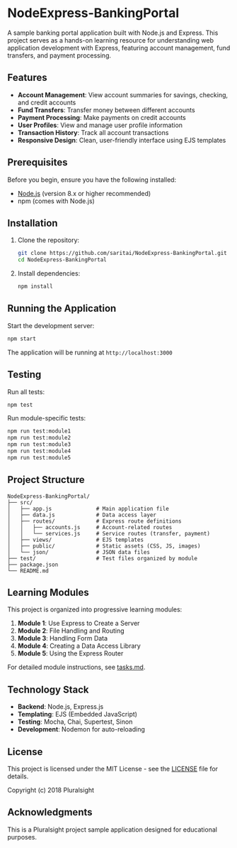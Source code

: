 # NodeExpress-BankingPortal

A sample banking portal application built with Node.js and Express. This project serves as a hands-on learning resource for understanding web application development with Express, featuring account management, fund transfers, and payment processing.

## Features

- **Account Management**: View account summaries for savings, checking, and credit accounts
- **Fund Transfers**: Transfer money between different accounts
- **Payment Processing**: Make payments on credit accounts
- **User Profiles**: View and manage user profile information
- **Transaction History**: Track all account transactions
- **Responsive Design**: Clean, user-friendly interface using EJS templates

## Prerequisites

Before you begin, ensure you have the following installed:
- [Node.js](https://nodejs.org/) (version 8.x or higher recommended)
- npm (comes with Node.js)

## Installation

1. Clone the repository:
   ```bash
   git clone https://github.com/saritai/NodeExpress-BankingPortal.git
   cd NodeExpress-BankingPortal
   ```

2. Install dependencies:
   ```bash
   npm install
   ```

## Running the Application

Start the development server:

```bash
npm start
```

The application will be running at `http://localhost:3000`

## Testing

Run all tests:
```bash
npm test
```

Run module-specific tests:
```bash
npm run test:module1
npm run test:module2
npm run test:module3
npm run test:module4
npm run test:module5
```

## Project Structure

```
NodeExpress-BankingPortal/
├── src/
│   ├── app.js              # Main application file
│   ├── data.js             # Data access layer
│   ├── routes/             # Express route definitions
│   │   ├── accounts.js     # Account-related routes
│   │   └── services.js     # Service routes (transfer, payment)
│   ├── views/              # EJS templates
│   ├── public/             # Static assets (CSS, JS, images)
│   └── json/               # JSON data files
├── test/                   # Test files organized by module
├── package.json
└── README.md
```

## Learning Modules

This project is organized into progressive learning modules:

1. **Module 1**: Use Express to Create a Server
2. **Module 2**: File Handling and Routing
3. **Module 3**: Handling Form Data
4. **Module 4**: Creating a Data Access Library
5. **Module 5**: Using the Express Router

For detailed module instructions, see [tasks.md](tasks.md).

## Technology Stack

- **Backend**: Node.js, Express.js
- **Templating**: EJS (Embedded JavaScript)
- **Testing**: Mocha, Chai, Supertest, Sinon
- **Development**: Nodemon for auto-reloading

## License

This project is licensed under the MIT License - see the [LICENSE](LICENSE) file for details.

Copyright (c) 2018 Pluralsight

## Acknowledgments

This is a Pluralsight project sample application designed for educational purposes.
